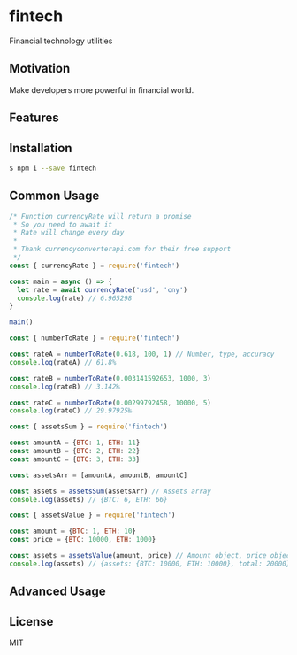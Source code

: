 # fintech
Financial technology utilities

## Motivation
Make developers more powerful in financial world.

## Features

## Installation
```sh
$ npm i --save fintech
```

## Common Usage
```js
/* Function currencyRate will return a promise
 * So you need to await it
 * Rate will change every day
 *
 * Thank currencyconverterapi.com for their free support
 */
const { currencyRate } = require('fintech')

const main = async () => {
  let rate = await currencyRate('usd', 'cny')
  console.log(rate) // 6.965298
}

main()
```

```js
const { numberToRate } = require('fintech')

const rateA = numberToRate(0.618, 100, 1) // Number, type, accuracy
console.log(rateA) // 61.8%

const rateB = numberToRate(0.003141592653, 1000, 3)
console.log(rateB) // 3.142‰

const rateC = numberToRate(0.00299792458, 10000, 5)
console.log(rateC) // 29.97925‱
```

```js
const { assetsSum } = require('fintech')

const amountA = {BTC: 1, ETH: 11}
const amountB = {BTC: 2, ETH: 22}
const amountC = {BTC: 3, ETH: 33}

const assetsArr = [amountA, amountB, amountC]

const assets = assetsSum(assetsArr) // Assets array
console.log(assets) // {BTC: 6, ETH: 66}
```

```js
const { assetsValue } = require('fintech')

const amount = {BTC: 1, ETH: 10}
const price = {BTC: 10000, ETH: 1000}

const assets = assetsValue(amount, price) // Amount object, price object
console.log(assets) // {assets: {BTC: 10000, ETH: 10000}, total: 20000}
```

## Advanced Usage

## License
MIT
